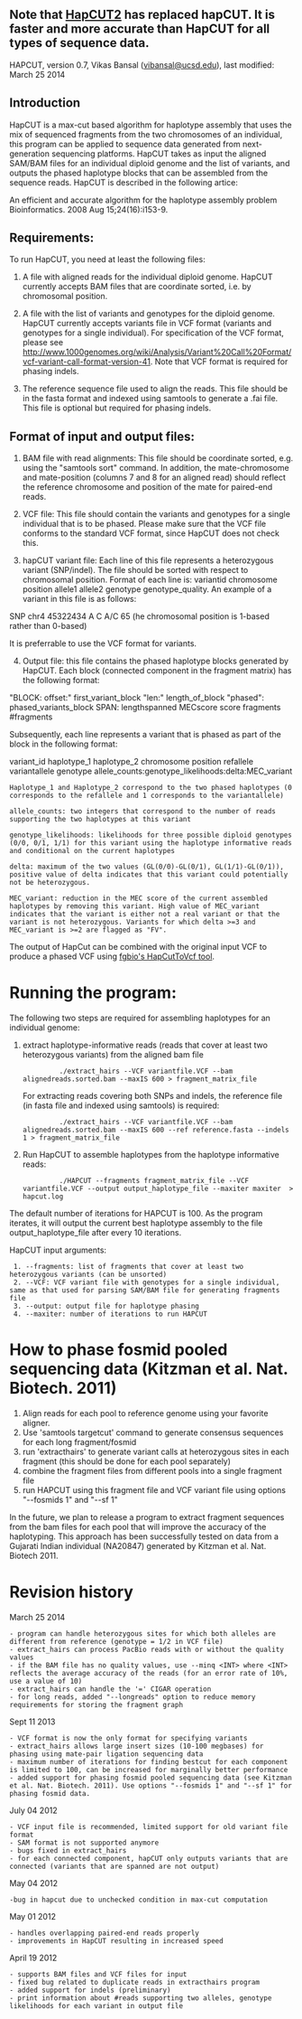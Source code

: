 ## Note that [HapCUT2](https://github.com/vibansal/hapcut2) has replaced hapCUT. It is faster and more accurate than HapCUT for all types of sequence data.


HAPCUT, version 0.7, Vikas Bansal (vibansal@ucsd.edu), last modified: March 25 2014

## Introduction

HapCUT is a max-cut based algorithm for haplotype assembly that uses the mix of sequenced fragments from the two chromosomes of an individual, this program can be applied to sequence data generated from next-generation sequencing platforms. HapCUT takes as input the aligned SAM/BAM files for an individual diploid genome and the list of variants, and outputs the phased haplotype blocks that can be assembled from the sequence reads. HapCUT is described in the following artice:

An efficient and accurate algorithm for the haplotype assembly problem Bioinformatics. 2008 Aug 15;24(16):i153-9.


## Requirements:

To run HapCUT, you need at least the following files: 

1. A file with aligned reads for the individual diploid genome. HapCUT currently accepts BAM files that are coordinate sorted, i.e. by chromosomal position. 

2. A file with the list of variants and genotypes for the diploid genome. HapCUT currently accepts variants file in VCF format (variants and genotypes for a single individual). For specification of the VCF format, please see http://www.1000genomes.org/wiki/Analysis/Variant%20Call%20Format/vcf-variant-call-format-version-41. Note that VCF format is required for phasing indels. 

3. The reference sequence file used to align the reads. This file should be in the fasta format and indexed using samtools to generate a .fai file. This file is optional but required for phasing indels. 


## Format of input and output files:

1. BAM file with read alignments: This file should be coordinate sorted, e.g. using the "samtools sort" command. In addition, the mate-chromosome and mate-position (columns 7 and 8 for an aligned read) should reflect the reference chromosome and position of the mate for paired-end reads. 


2. VCF file: This file should contain the variants and genotypes for a single individual that is to be phased. Please make sure that the VCF file conforms to the standard VCF format, since HapCUT does not check this. 

3. hapCUT variant file: Each line of this file represents a heterozygous variant (SNP/indel). The file should be sorted with respect to chromosomal position. Format of each line is: variantid chromosome position allele1 allele2 genotype genotype_quality. An example of a variant in this file is as follows: 

SNP chr4 45322434 A C A/C 65  (he chromosomal position is 1-based rather than 0-based) 

It is preferrable to use the VCF format for variants. 

4. Output file: this file contains the phased haplotype blocks generated by HapCUT. Each block (connected component in the fragment matrix) has the following format: 

"BLOCK: offset:" first_variant_block "len:" length_of_block "phased": phased_variants_block SPAN: lengthspanned MECscore score fragments #fragments

Subsequently, each line represents a variant that is phased as part of the block in the following format:

variant_id haplotype_1 haplotype_2 chromosome position refallele variantallele genotype allele_counts:genotype_likelihoods:delta:MEC_variant 

	Haplotype_1 and Haplotype_2 correspond to the two phased haplotypes (0 corresponds to the refallele and 1 corresponds to the variantallele)

	allele_counts: two integers that correspond to the number of reads supporting the two haplotypes at this variant

	genotype_likelihoods: likelihoods for three possible diploid genotypes (0/0, 0/1, 1/1) for this variant using the haplotype informative reads and conditional on the current haplotypes

	delta: maximum of the two values (GL(0/0)-GL(0/1), GL(1/1)-GL(0/1)), positive value of delta indicates that this variant could potentially not be heterozygous. 

	MEC_variant: reduction in the MEC score of the current assembled haplotypes by removing this variant. High value of MEC_variant indicates that the variant is either not a real variant or that the variant is not heterozygous. Variants for which delta >=3 and MEC_variant is >=2 are flagged as "FV". 

The output of HapCut can be combined with the original input VCF to produce a phased VCF using [fgbio's HapCutToVcf tool](https://github.com/fulcrumgenomics/fgbio).


Running the program:
=====================

The following two steps are required for assembling haplotypes for an individual genome:

1. extract haplotype-informative reads (reads that cover at least two heterozygous variants) from the aligned bam file

				./extract_hairs --VCF variantfile.VCF --bam alignedreads.sorted.bam --maxIS 600 > fragment_matrix_file

   For extracting reads covering both SNPs and indels, the reference file (in fasta file and indexed using samtools) is required: 

  				./extract_hairs --VCF variantfile.VCF --bam alignedreads.sorted.bam --maxIS 600 --ref reference.fasta --indels 1 > fragment_matrix_file 


2. Run HapCUT to assemble haplotypes from the haplotype informative reads:

   				./HAPCUT --fragments fragment_matrix_file --VCF variantfile.VCF --output output_haplotype_file --maxiter maxiter  > hapcut.log

The default number of iterations for HAPCUT is 100. As the program iterates, it will output the current best haplotype assembly to the file output_haplotype_file after every 10 iterations.  


HapCUT input arguments:

	 1. --fragments: list of fragments that cover at least two heterozygous variants (can be unsorted)
	 2. --VCF: VCF variant file with genotypes for a single individual, same as that used for parsing SAM/BAM file for generating fragments file
	 3. --output: output file for haplotype phasing
	 4. --maxiter: number of iterations to run HAPCUT


How to phase fosmid pooled sequencing data (Kitzman et al. Nat. Biotech. 2011) 
======================================================================================================================================================================

1. Align reads for each pool to reference genome using your favorite aligner.
2. Use 'samtools targetcut' command to generate consensus sequences for each long fragment/fosmid 
3. run 'extracthairs' to generate variant calls at heterozygous sites in each fragment (this should be done for each pool separately)
4. combine the fragment files from different pools into a single fragment file
5. run HAPCUT using this fragment file and VCF variant file using options "--fosmids 1" and "--sf 1" 

In the future, we plan to release a program to extract fragment sequences from the bam files for each pool that will improve the accuracy of the haplotyping. This approach has been successfully tested on data from a Gujarati Indian individual (NA20847) generated by Kitzman et al. Nat. Biotech 2011. 


Revision history
==================

March 25 2014

	- program can handle heterozygous sites for which both alleles are different from reference (genotype = 1/2 in VCF file) 
	- extract_hairs can process PacBio reads with or without the quality values
	- if the BAM file has no quality values, use --minq <INT> where <INT> reflects the average accuracy of the reads (for an error rate of 10%, use a value of 10)  
	- extract_hairs can handle the '=' CIGAR operation 
	- for long reads, added "--longreads" option to reduce memory requirements for storing the fragment graph
	

Sept 11 2013 

	- VCF format is now the only format for specifying variants
	- extract_hairs allows large insert sizes (10-100 megbases) for phasing using mate-pair ligation sequencing data
	- maximum number of iterations for finding bestcut for each component is limited to 100, can be increased for marginally better performance
	- added support for phasing fosmid pooled sequencing data (see Kitzman et al. Nat. Biotech. 2011). Use options "--fosmids 1" and "--sf 1" for phasing fosmid data. 

July 04 2012 
	
	- VCF input file is recommended, limited support for old variant file format
	- SAM format is not supported anymore 
	- bugs fixed in extract_hairs 
	- for each connected component, hapCUT only outputs variants that are connected (variants that are spanned are not output)
	
May 04 2012

	-bug in hapcut due to unchecked condition in max-cut computation

May 01 2012  

	- handles overlapping paired-end reads properly 
	- improvements in HapCUT resulting in increased speed

April 19 2012

	- supports BAM files and VCF files for input
	- fixed bug related to duplicate reads in extracthairs program
	- added support for indels (preliminary)
	- print information about #reads supporting two alleles, genotype likelihoods for each variant in output file


